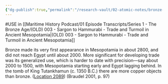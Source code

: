 ```yaml
---
{"dg-publish":true,"permalink":"/research-vault/02-atomic-notes/bronze-was-adopted-in-mesopotamia-several-hundred-years-before-it-was-used-widely-in-egypt/"}
---
```


#USE in [[Maritime History Podcast/01 Episode Transcripts/Series 1 - The Bronze Age/(OLD) 003 - Sargon to Hammurabi - Trade and Turmoil in Ancient Mesopotamia\|(OLD) 003 - Sargon to Hammurabi - Trade and Turmoil in Ancient Mesopotamia]]

Bronze made its very first appearance in Mesopotamia in about 2800, and did not reach Egypt until about 2000. More significant for developing trade was its generalized use, which is harder to date with precision—say about 2000 to 1500, with Mesopotamia starting early and Egypt lagging behind. In the tomb of King Tutankhamun (c. 1350 B.C.) there are more copper objects than bronze. ([Location 2089](https://readwise.io/to_kindle?action=open&asin=B004FEFSCC&location=2089)) (Braudel 2001, p. 97)
